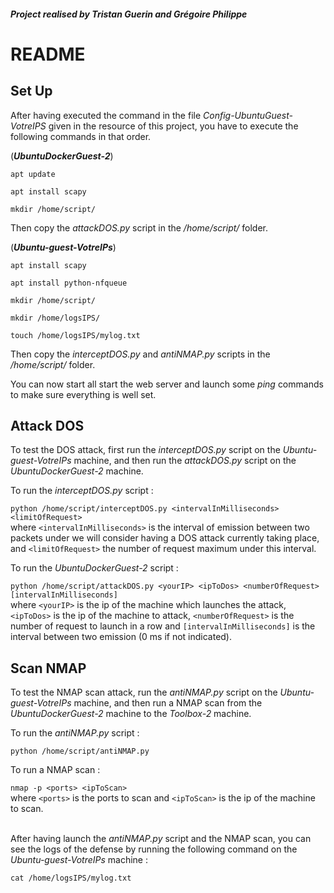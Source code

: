 ##### Project realised by Tristan Guerin and Grégoire Philippe
# README

## Set Up

After having executed the command in the file *Config-UbuntuGuest-VotreIPS* given in the resource of this
project, you have to execute the following commands in that order.

(***UbuntuDockerGuest-2***)

`apt update`

`apt install scapy`

`mkdir /home/script/`

Then copy the *attackDOS.py* script in the */home/script/* folder.


(***Ubuntu-guest-VotreIPs***)

`apt install scapy`

`apt install python-nfqueue`

`mkdir /home/script/`

`mkdir /home/logsIPS/`

`touch /home/logsIPS/mylog.txt`

Then copy the *interceptDOS.py* and *antiNMAP.py* scripts in the */home/script/* folder.


You can now start all start the web server and launch some *ping* commands to make sure everything is well set.

## Attack DOS

To test the DOS attack, first run the *interceptDOS.py* script on the *Ubuntu-guest-VotreIPs* machine, and then run the
*attackDOS.py* script on the *UbuntuDockerGuest-2* machine.

To run the *interceptDOS.py* script :

`python /home/script/interceptDOS.py <intervalInMilliseconds> <limitOfRequest>`<br/>
where `<intervalInMilliseconds>` is the interval of emission between two packets under we will consider
having a DOS attack currently taking place, and `<limitOfRequest>` the number of request maximum under this interval.

To run the *UbuntuDockerGuest-2* script :

`python /home/script/attackDOS.py <yourIP> <ipToDos> <numberOfRequest> [intervalInMilliseconds]`<br/>
where `<yourIP>` is the ip of the machine which launches the attack, `<ipToDos>` is the ip of the machine to attack,
`<numberOfRequest>` is the number of request to launch in a row and `[intervalInMilliseconds]` is the interval between two
emission (0 ms if not indicated).


## Scan NMAP

To test the NMAP scan attack, run the *antiNMAP.py* script on the *Ubuntu-guest-VotreIPs* machine, and then run a NMAP scan
from the *UbuntuDockerGuest-2* machine to the *Toolbox-2* machine.

To run the *antiNMAP.py* script :

`python /home/script/antiNMAP.py`

To run a NMAP scan :

`nmap -p <ports> <ipToScan>`<br/>
where `<ports>` is the ports to scan and `<ipToScan>` is the ip of the machine to scan.

<br/>After having launch the *antiNMAP.py* script and the NMAP scan, you can see the logs of the defense by running the following
command on the *Ubuntu-guest-VotreIPs* machine :

`cat /home/logsIPS/mylog.txt`
